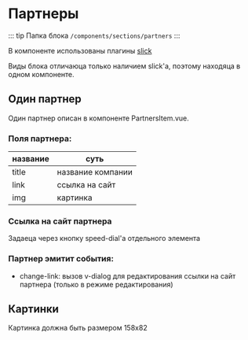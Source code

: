 # Партнеры [](https://proofs.app.tian-lp.ru/partners/)

::: tip Папка блока
`/components/sections/partners`
:::

В компоненте использованы плагины [slick](/plugins/vue-slick.md)

Виды блока отличаюца только наличием slick'а, поэтому находяца в одном компоненте.

## Один партнер

Один партнер описан в компоненте PartnersItem.vue.

### Поля партнера:

| название | суть              |
| -------- | ----------------- |
| title    | название компании |
| link     | ссылка на сайт    |
| img      | картинка          |

### Ссылка на сайт партнера

Задаеца через кнопку speed-dial'а отдельного элемента

### Партнер эмитит события:

- change-link: вызов v-dialog для редактирования ссылки на сайт партнера (только в режиме редактирования)

## Картинки

Картинка должна быть размером 158x82
